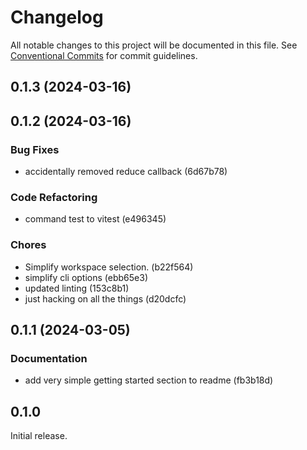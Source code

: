# Changelog

All notable changes to this project will be documented in this file.
See [Conventional Commits](https://conventionalcommits.org) for commit guidelines.

## 0.1.3 (2024-03-16)

## 0.1.2 (2024-03-16)

### Bug Fixes

- accidentally removed reduce callback (6d67b78)

### Code Refactoring

- command test to vitest (e496345)

### Chores

- Simplify workspace selection. (b22f564)
- simplify cli options (ebb65e3)
- updated linting (153c8b1)
- just hacking on all the things (d20dcfc)

## 0.1.1 (2024-03-05)

### Documentation

- add very simple getting started section to readme (fb3b18d)

## 0.1.0

Initial release.
